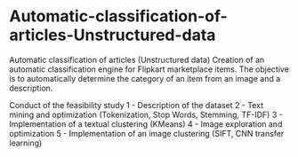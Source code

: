 # Automatic-classification-of-articles-Unstructured-data
Automatic classification of articles (Unstructured data) 
Creation of an automatic classification engine for Flipkart marketplace items.
The objective is to automatically determine the category of an item from an image and a description.

Conduct of the feasibility study
1 - Description of the dataset 2 - Text mining and optimization (Tokenization, Stop Words, Stemming, TF-IDF) 
3 - Implementation of a textual clustering (KMeans) 
4 - Image exploration and optimization 
5 - Implementation of an image clustering (SIFT, CNN transfer learning) 
